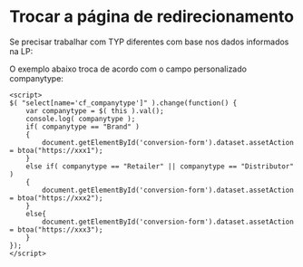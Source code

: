 # Trocar a página de redirecionamento
Se precisar trabalhar com TYP diferentes com base nos dados informados na LP:

O exemplo abaixo troca de acordo com o campo personalizado companytype:
```
<script>
$( "select[name='cf_companytype']" ).change(function() {
    var companytype = $( this ).val();
    console.log( companytype );
    if( companytype == "Brand" )
    {
        document.getElementById('conversion-form').dataset.assetAction = btoa("https://xxx1");
    }
    else if( companytype == "Retailer" || companytype == "Distributor" )
    {
        document.getElementById('conversion-form').dataset.assetAction = btoa("https://xxx2");
    }
    else{
        document.getElementById('conversion-form').dataset.assetAction = btoa("https://xxx3");
    }
});
</script>
```